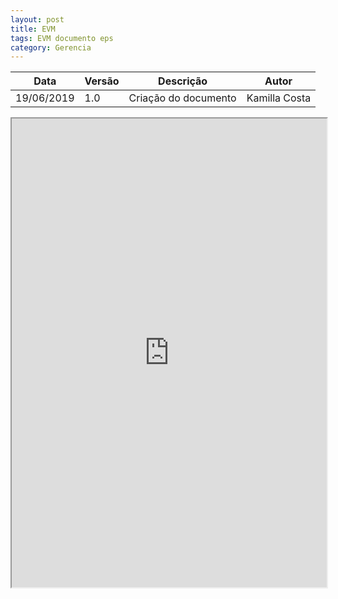 ```yaml
---
layout: post
title: EVM
tags: EVM documento eps
category: Gerencia
---
```

|Data   |Versão   |Descrição   |Autor   |
|---|---|---|---|
|19/06/2019   | 1.0  |Criação do documento   |Kamilla Costa   |

<iframe src="https://docs.google.com/spreadsheets/d/e/2PACX-1vR8wK65yaP2YBkcako0ucMrMWK24LQmsLWtiWTi5va1EgrHW8DQsn_DXYjIaduwfJcMGpDE7SPVhTnM/pubhtml?widget=true&amp;headers=false" style="min-width:100%;min-height:750px;"></iframe>